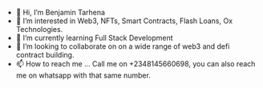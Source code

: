 - 👋 Hi, I’m Benjamin Tarhena
- 👀 I’m interested in Web3, NFTs, Smart Contracts, Flash Loans, Ox Technologies.
- 🌱 I’m currently learning Full Stack Development
- 💞️ I’m looking to collaborate on on a wide range of web3 and defi contract building.
- 📫 How to reach me ... Call me on +2348145660698, you can also reach me on whatsapp with that same number.

<!---
Starrexmeta/Starrexmeta is a ✨ special ✨ repository because its `README.md` (this file) appears on your GitHub profile.
You can click the Preview link to take a look at your changes.
--->
